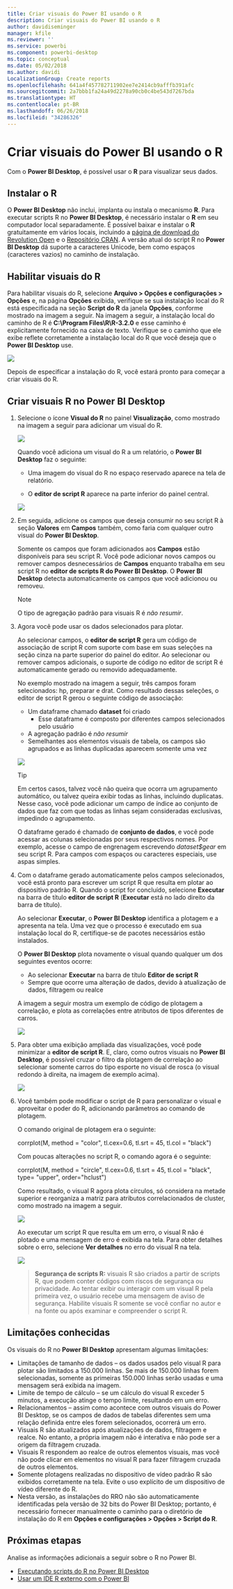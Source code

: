 ```yaml
---
title: Criar visuais do Power BI usando o R
description: Criar visuais do Power BI usando o R
author: davidiseminger
manager: kfile
ms.reviewer: ''
ms.service: powerbi
ms.component: powerbi-desktop
ms.topic: conceptual
ms.date: 05/02/2018
ms.author: davidi
LocalizationGroup: Create reports
ms.openlocfilehash: 641a4f457782711902ee7e2414cb9afffb391afc
ms.sourcegitcommit: 2a7bbb1fa24a49d2278a90cb0c4be543d7267bda
ms.translationtype: HT
ms.contentlocale: pt-BR
ms.lasthandoff: 06/26/2018
ms.locfileid: "34286326"
---
```

# <a name="create-power-bi-visuals-using-r"></a>Criar visuais do Power BI usando o R
Com o **Power BI Desktop**, é possível usar o **R** para visualizar seus dados.

## <a name="install-r"></a>Instalar o R
O **Power BI Desktop** não inclui, implanta ou instala o mecanismo **R**. Para executar scripts R no **Power BI Desktop**, é necessário instalar o **R** em seu computador local separadamente. É possível baixar e instalar o **R** gratuitamente em vários locais, incluindo a [página de download do Revolution Open](https://mran.revolutionanalytics.com/download/) e o [Repositório CRAN](https://cran.r-project.org/bin/windows/base/). A versão atual do script R no **Power BI Desktop** dá suporte a caracteres Unicode, bem como espaços (caracteres vazios) no caminho de instalação.

## <a name="enable-r-visuals"></a>Habilitar visuais do R
Para habilitar visuais do R, selecione **Arquivo > Opções e configurações > Opções** e, na página **Opções** exibida, verifique se sua instalação local do R está especificada na seção **Script do R** da janela **Opções**, conforme mostrado na imagem a seguir. Na imagem a seguir, a instalação local do caminho de R é **C:\Program Files\R\R-3.2.0** e esse caminho é explicitamente fornecido na caixa de texto. Verifique se o caminho que ele exibe reflete corretamente a instalação local do R que você deseja que o **Power BI Desktop** use.
   
   ![](media/desktop-r-visuals/r-visuals-2.png)

Depois de especificar a instalação do R, você estará pronto para começar a criar visuais do R.

## <a name="create-r-visuals-in-power-bi-desktop"></a>Criar visuais R no Power BI Desktop
1. Selecione o ícone **Visual do R** no painel **Visualização**, como mostrado na imagem a seguir para adicionar um visual do R.
   
   ![](media/desktop-r-visuals/r-visuals-3.png)

   Quando você adiciona um visual do R a um relatório, o **Power BI Desktop** faz o seguinte:
   
   - Uma imagem do visual do R no espaço reservado aparece na tela de relatório.
   
   - O **editor de script R** aparece na parte inferior do painel central.
   
   ![](media/desktop-r-visuals/r-visuals-4.png)

2. Em seguida, adicione os campos que deseja consumir no seu script R à seção **Valores** em **Campos** também, como faria com qualquer outro visual do **Power BI Desktop**. 
    
    Somente os campos que foram adicionados aos **Campos** estão disponíveis para seu script R. Você pode adicionar novos campos ou remover campos desnecessários de **Campos** enquanto trabalha em seu script R no **editor de scripts R do Power BI Desktop**. O **Power BI Desktop** detecta automaticamente os campos que você adicionou ou removeu.
   
   > [!NOTE]
   > O tipo de agregação padrão para visuais R é *não resumir*.
   > 
   > 
   
3. Agora você pode usar os dados selecionados para plotar. 

    Ao selecionar campos, o **editor de script R** gera um código de associação de script R com suporte com base em suas seleções na seção cinza na parte superior do painel do editor. Ao selecionar ou remover campos adicionais, o suporte de código no editor de script R é automaticamente gerado ou removido adequadamente.
   
   No exemplo mostrado na imagem a seguir, três campos foram selecionados: hp, preparar e drat. Como resultado dessas seleções, o editor de script R gerou o seguinte código de associação:
   
   * Um dataframe chamado **dataset** foi criado
     * Esse dataframe é composto por diferentes campos selecionados pelo usuário
   * A agregação padrão é *não resumir*
   * Semelhantes aos elementos visuais de tabela, os campos são agrupados e as linhas duplicadas aparecem somente uma vez
   
   ![](media/desktop-r-visuals/r-visuals-5.png)
   
   > [!TIP]
   > Em certos casos, talvez você não queira que ocorra um agrupamento automático, ou talvez queira exibir todas as linhas, incluindo duplicatas. Nesse caso, você pode adicionar um campo de índice ao conjunto de dados que faz com que todas as linhas sejam consideradas exclusivas, impedindo o agrupamento.
   > 
   > 
   
   O dataframe gerado é chamado de **conjunto de dados**, e você pode acessar as colunas selecionadas por seus respectivos nomes. Por exemplo, acesse o campo de engrenagem escrevendo *dataset$gear* em seu script R. Para campos com espaços ou caracteres especiais, use aspas simples.

4. Com o dataframe gerado automaticamente pelos campos selecionados, você está pronto para escrever um script R que resulta em plotar ao dispositivo padrão R. Quando o script for concluído, selecione **Executar** na barra de título **editor de script R** (**Executar** está no lado direito da barra de título).
   
    Ao selecionar **Executar**, o **Power BI Desktop** identifica a plotagem e a apresenta na tela. Uma vez que o processo é executado em sua instalação local do R, certifique-se de pacotes necessários estão instalados.
   
   O **Power BI Desktop** plota novamente o visual quando qualquer um dos seguintes eventos ocorre:
   
   * Ao selecionar **Executar** na barra de título **Editor de script R**
   * Sempre que ocorre uma alteração de dados, devido à atualização de dados, filtragem ou realce

    A imagem a seguir mostra um exemplo de código de plotagem a correlação, e plota as correlações entre atributos de tipos diferentes de carros.

    ![](media/desktop-r-visuals/r-visuals-6.png)

5. Para obter uma exibição ampliada das visualizações, você pode minimizar a **editor de script R**. E, claro, como outros visuais no **Power BI Desktop**, é possível cruzar o filtro da plotagem de correlação ao selecionar somente carros do tipo esporte no visual de rosca (o visual redondo à direita, na imagem de exemplo acima).

    ![](media/desktop-r-visuals/r-visuals-7.png)

6. Você também pode modificar o script de R para personalizar o visual e aproveitar o poder do R, adicionando parâmetros ao comando de plotagem.

    O comando original de plotagem era o seguinte:

    corrplot(M, method = "color",  tl.cex=0.6, tl.srt = 45, tl.col = "black")

    Com poucas alterações no script R, o comando agora é o seguinte:

    corrplot(M, method = "circle", tl.cex=0.6, tl.srt = 45, tl.col = "black", type= "upper", order="hclust")

    Como resultado, o visual R agora plota círculos, só considera na metade superior e reorganiza a matriz para atributos correlacionados de cluster, como mostrado na imagem a seguir.

    ![](media/desktop-r-visuals/r-visuals-8.png)

    Ao executar um script R que resulta em um erro, o visual R não é plotado e uma mensagem de erro é exibida na tela. Para obter detalhes sobre o erro, selecione **Ver detalhes** no erro do visual R na tela.

    ![](media/desktop-r-visuals/r-visuals-9.png)

    > **Segurança de scripts R:** visuais R são criados a partir de scripts R, que podem conter códigos com riscos de segurança ou privacidade. Ao tentar exibir ou interagir com um visual R pela primeira vez, o usuário recebe uma mensagem de aviso de segurança. Habilite visuais R somente se você confiar no autor e na fonte ou após examinar e compreender o script R.
    > 
    > 

## <a name="known-limitations"></a>Limitações conhecidas
Os visuais do R no **Power BI Desktop** apresentam algumas limitações:

* Limitações de tamanho de dados – os dados usados pelo visual R para plotar são limitados a 150.000 linhas. Se mais de 150.000 linhas forem selecionadas, somente as primeiras 150.000 linhas serão usadas e uma mensagem será exibida na imagem.
* Limite de tempo de cálculo – se um cálculo do visual R exceder 5 minutos, a execução atinge o tempo limite, resultando em um erro.
* Relacionamentos – assim como acontece com outros visuais do Power BI Desktop, se os campos de dados de tabelas diferentes sem uma relação definida entre eles forem selecionados, ocorrerá um erro.
* Visuais R são atualizados após atualizações de dados, filtragem e realce. No entanto, a própria imagem não é interativa e não pode ser a origem da filtragem cruzada.
* Visuais R respondem ao realce de outros elementos visuais, mas você não pode clicar em elementos no visual R para fazer filtragem cruzada de outros elementos.
* Somente plotagens realizadas no dispositivo de vídeo padrão R são exibidos corretamente na tela. Evite o uso explícito de um dispositivo de vídeo diferente do R.
* Nesta versão, as instalações do RRO não são automaticamente identificadas pela versão de 32 bits do Power BI Desktop; portanto, é necessário fornecer manualmente o caminho para o diretório de instalação do R em **Opções e configurações > Opções > Script do R**.

## <a name="next-steps"></a>Próximas etapas
Analise as informações adicionais a seguir sobre o R no Power BI.

* [Executando scripts do R no Power BI Desktop](desktop-r-scripts.md)
* [Usar um IDE R externo com o Power BI](desktop-r-ide.md)

